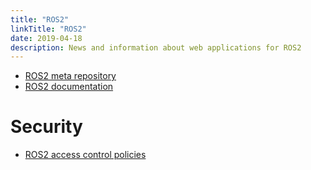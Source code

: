 ```yaml
---
title: "ROS2"
linkTitle: "ROS2"
date: 2019-04-18
description: News and information about web applications for ROS2
---
```

* [ROS2 meta repository](https://github.com/ros2/ros2)
* [ROS2 documentation](https://index.ros.org/doc/ros2/)

# Security
* [ROS2 access control policies](https://design.ros2.org/articles/ros2_access_control_policies.html)
